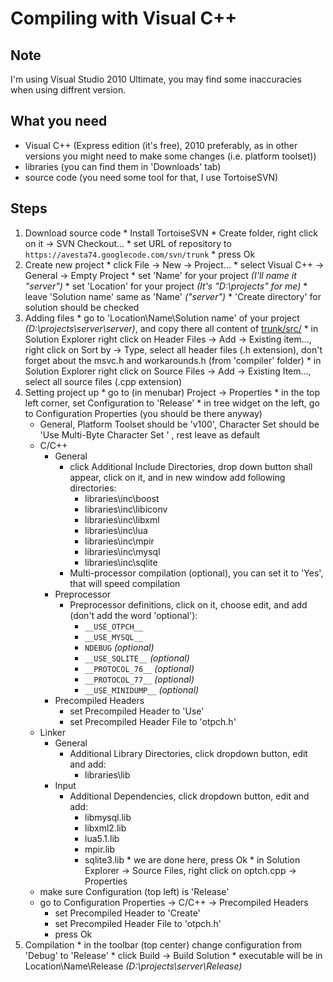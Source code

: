 # Compiling with Visual C++ #

## Note ##
I'm using Visual Studio 2010 Ultimate, you may find some inaccuracies when using diffrent version.

## What you need ##
  * Visual C++ (Express edition (it's free), 2010 preferably, as in other versions you might need to make some changes (i.e. platform toolset))
  * libraries (you can find them in 'Downloads' tab)
  * source code (you need some tool for that, I use TortoiseSVN)

## Steps ##
  1. Download source code
    * Install TortoiseSVN
    * Create folder, right click on it -> SVN Checkout...
    * set URL of repository to `https://avesta74.googlecode.com/svn/trunk`
    * press Ok
  1. Create new project
    * click File -> New -> Project...
    * select Visual C++ -> General -> Empty Project
    * set 'Name' for your project _(I'll name it "server")_
    * set 'Location' for your project _(It's "D:\projects" for me)_
    * leave 'Solution name' same as 'Name' _("server")_
    * 'Create directory' for solution should be checked
  1. Adding files
    * go to 'Location\Name\Solution name' of your project _(D:\projects\server\server)_, and copy there all content of [trunk/src/](http://avesta74.googlecode.com/svn/trunk/src/)
    * in Solution Explorer right click on Header Files -> Add -> Existing item..., right click on Sort by -> Type, select all header files (.h extension), don't forget about the msvc.h and workarounds.h (from 'compiler' folder)
    * in Solution Explorer right click on Source Files -> Add -> Existing Item..., select all source files (.cpp extension)
  1. Setting project up
    * go to (in menubar) Project -> Properties
    * in the top left corner, set Configuration to 'Release'
    * in tree widget on the left, go to Configuration Properties (you should be there anyway)
      * General, Platform Toolset should be 'v100', Character Set should be 'Use Multi-Byte Character Set ' , rest leave as default
      * C/C++
        * General
          * click Additional Include Directories, drop down button shall appear, click on it, and in new window add following directories:
            * libraries\inc\boost
            * libraries\inc\libiconv
            * libraries\inc\libxml
            * libraries\inc\lua
            * libraries\inc\mpir
            * libraries\inc\mysql
            * libraries\inc\sqlite
          * Multi-processor compilation (optional), you can set it to 'Yes', that will speed compilation
        * Preprocessor
          * Preprocessor definitions, click on it, choose edit, and add (don't add the word 'optional'):
            * `__USE_OTPCH__`
            * `__USE_MYSQL__ `
            * `NDEBUG` _(optional)_
            * `__USE_SQLITE__` _(optional)_
            * `__PROTOCOL_76__` _(optional)_
            * `__PROTOCOL_77__` _(optional)_
            * `__USE_MINIDUMP__` _(optional)_
        * Precompiled Headers
          * set Precompiled Header to 'Use'
          * set Precompiled Header File to 'otpch.h'
      * Linker
        * General
          * Additional Library Directories, click dropdown button, edit and add:
            * libraries\lib
        * Input
          * Additional Dependencies, click dropdown button, edit and add:
            * libmysql.lib
            * libxml2.lib
            * lua5.1.lib
            * mpir.lib
            * sqlite3.lib
    * we are done here, press Ok
    * in Solution Explorer -> Source Files, right click on optch.cpp -> Properties
      * make sure Configuration (top left) is 'Release'
      * go to Configuration Properties -> C/C++ -> Precompiled Headers
        * set Precompiled Header to 'Create'
        * set Precompiled Header File to 'otpch.h'
        * press Ok
  1. Compilation
    * in the toolbar (top center) change configuration from 'Debug' to 'Release'
    * click Build -> Build Solution
    * executable will be in Location\Name\Release _(D:\projects\server\Release)_
